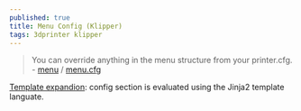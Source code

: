 ```yaml
---
published: true
title: Menu Config (Klipper)
tags: 3dprinter klipper
---
```

> You can override anything in the menu structure from your printer.cfg. - [menu](https://www.klipper3d.org/Config_Reference.html#menu) / [menu.cfg](https://github.com/KevinOConnor/klipper/blob/master/klippy/extras/display/menu.cfg)

[Template expandion](https://github.com/KevinOConnor/klipper/blob/master/docs/Command_Templates.md): config section is evaluated using the Jinja2 template languate.
